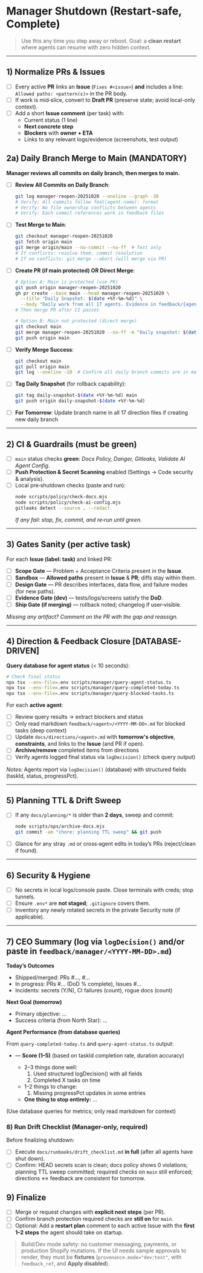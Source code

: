 # Manager Shutdown (Restart‑safe, Complete)

> Use this any time you step away or reboot. Goal: a **clean restart** where agents can resume with zero hidden context.

---

## 1) Normalize PRs & Issues

- [ ] Every active **PR** links an **Issue** (`Fixes #<issue>`) **and** includes a line:
      `Allowed paths: <pattern(s)>` in the PR body.
- [ ] If work is mid‑slice, convert to **Draft PR** (preserve state; avoid local-only context).
- [ ] Add a short **Issue comment** (per task) with:
  - Current status (1 line)
  - **Next concrete step**
  - **Blockers** with **owner + ETA**
  - Links to any relevant logs/evidence (screenshots, test output)

## 2a) Daily Branch Merge to Main (MANDATORY)

**Manager reviews all commits on daily branch, then merges to main.**

- [ ] **Review All Commits on Daily Branch**:
  ```bash
  git log manager-reopen-20251020 --oneline --graph -30
  # Verify: All commits follow feat(agent-name): format
  # Verify: No file ownership conflicts between agents
  # Verify: Each commit references work in feedback files
  ```

- [ ] **Test Merge to Main**:
  ```bash
  git checkout manager-reopen-20251020
  git fetch origin main
  git merge origin/main --no-commit --no-ff  # Test only
  # If conflicts: resolve them, commit resolution
  # If no conflicts: git merge --abort (will merge via PR)
  ```

- [ ] **Create PR (if main protected) OR Direct Merge**:
  ```bash
  # Option A: Main is protected (use PR)
  git push origin manager-reopen-20251020
  gh pr create --base main --head manager-reopen-20251020 \
    --title "Daily Snapshot: $(date +%Y-%m-%d)" \
    --body "Daily work from all 17 agents. Evidence in feedback/{agent}/$(date +%Y-%m-%d).md files."
  # Then merge PR after CI passes
  
  # Option B: Main not protected (direct merge)
  git checkout main
  git merge manager-reopen-20251020 --no-ff -m "Daily snapshot: $(date +%Y-%m-%d)"
  git push origin main
  ```

- [ ] **Verify Merge Success**:
  ```bash
  git checkout main
  git pull origin main
  git log --oneline -10  # Confirm all daily branch commits are in main
  ```

- [ ] **Tag Daily Snapshot** (for rollback capability):
  ```bash
  git tag daily-snapshot-$(date +%Y-%m-%d) main
  git push origin daily-snapshot-$(date +%Y-%m-%d)
  ```

- [ ] **For Tomorrow**: Update branch name in all 17 direction files if creating new daily branch

---

## 2) CI & Guardrails (must be green)

- [ ] `main` status checks **green**: _Docs Policy, Danger, Gitleaks, Validate AI Agent Config_.
- [ ] **Push Protection & Secret Scanning** enabled (Settings → Code security & analysis).
- [ ] Local pre‑shutdown checks (paste and run):
  ```bash
  node scripts/policy/check-docs.mjs
  node scripts/policy/check-ai-config.mjs
  gitleaks detect --source . --redact
  ```
  _If any fail: stop, fix, commit, and re‑run until green._

---

## 3) Gates Sanity (per active task)

For each **Issue (label: task)** and linked PR:

- [ ] **Scope Gate** — Problem + Acceptance Criteria present in the **Issue**.
- [ ] **Sandbox** — **Allowed paths** present in **Issue** & **PR**; diffs stay within them.
- [ ] **Design Gate** — PR describes interfaces, data flow, and failure modes (for new paths).
- [ ] **Evidence Gate (dev)** — tests/logs/screens satisfy the **DoD**.
- [ ] **Ship Gate (if merging)** — rollback noted; changelog if user‑visible.

_Missing any artifact? Comment on the PR with the gap and reassign._

---

## 4) Direction & Feedback Closure [DATABASE-DRIVEN]

**Query database for agent status** (< 10 seconds):

```bash
# Check final status
npx tsx --env-file=.env scripts/manager/query-agent-status.ts
npx tsx --env-file=.env scripts/manager/query-completed-today.ts
npx tsx --env-file=.env scripts/manager/query-blocked-tasks.ts
```

For each **active agent**:

- [ ] Review query results → extract blockers and status
- [ ] Only read markdown `feedback/<agent>/<YYYY‑MM‑DD>.md` for blocked tasks (deep context)
- [ ] Update `docs/directions/<agent>.md` with **tomorrow's objective**, **constraints**, and links
      to the **Issue** (and PR if open).
- [ ] **Archive/remove** completed items from directions
- [ ] Verify agents logged final status via `logDecision()` (check query output)

_Notes:_ Agents report via `logDecision()` (database) with structured fields (taskId, status, progressPct).

---

## 5) Planning TTL & Drift Sweep

- [ ] If any `docs/planning/*` is older than **2 days**, sweep and commit:
  ```bash
  node scripts/ops/archive-docs.mjs
  git commit -am "chore: planning TTL sweep" && git push
  ```
- [ ] Glance for any stray `.md` or cross‑agent edits in today’s PRs (reject/clean if found).

---

## 6) Security & Hygiene

- [ ] No secrets in local logs/console paste. Close terminals with creds; stop tunnels.
- [ ] Ensure `.env*` are **not staged**; `.gitignore` covers them.
- [ ] Inventory any newly rotated secrets in the private Security note (if applicable).

---

## 7) CEO Summary (log via `logDecision()` and/or paste in `feedback/manager/<YYYY‑MM‑DD>.md`)

**Today’s Outcomes**

- Shipped/merged: PRs #…, #…
- In progress: PRs #… (DoD % complete), Issues #…
- Incidents: secrets (Y/N), CI failures (count), rogue docs (count)

**Next Goal (tomorrow)**

- Primary objective: …
- Success criteria (from North Star): …

**Agent Performance (from database queries)**

From `query-completed-today.ts` and `query-agent-status.ts` output:

- <agent> — **Score (1–5)** (based on taskId completion rate, duration accuracy)
  - 2–3 things done well:
    1. Used structured logDecision() with all fields
    2. Completed X tasks on time
  - 1–2 things to change:
    1. Missing progressPct updates in some entries
  - **One thing to stop entirely:** …

(Use database queries for metrics; only read markdown for context)

### 8) Run Drift Checklist (Manager-only, required)

Before finalizing shutdown:

- [ ] Execute `docs/runbooks/drift_checklist.md` **in full** (after all agents have shut down).
- [ ] Confirm: HEAD secrets scan is clean; docs policy shows 0 violations; planning TTL sweep committed;
      required checks on `main` still enforced; directions ↔ feedback are consistent for tomorrow.

## 9) Finalize

- [ ] Merge or request changes with **explicit next steps** (per PR).
- [ ] Confirm branch protection required checks are **still on** for `main`.
- [ ] Optional: Add a **restart plan** comment to each active Issue with
      the **first 1–2 steps** the agent should take on startup.

> Build/Dev mode safety: no customer messaging, payments, or production Shopify mutations.
> If the UI needs sample approvals to render, they must be **fixtures**
> (`provenance.mode="dev:test"`, with `feedback_ref`, and **Apply disabled**).
